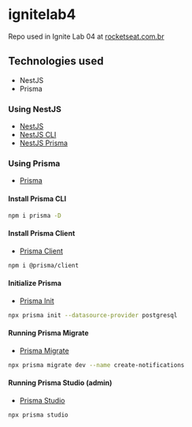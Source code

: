 # ignitelab4

Repo used in Ignite Lab 04 at [rocketseat.com.br](https://rocketseat.com.br)

## Technologies used

* NestJS
* Prisma

### Using NestJS

* [NestJS](https://nestjs.com/)
* [NestJS CLI](https://docs.nestjs.com/cli/overview)
* [NestJS Prisma](https://docs.nestjs.com/recipes/prisma)

### Using Prisma

* [Prisma](https://www.prisma.io/)

#### Install Prisma CLI

```bash
npm i prisma -D
```

#### Install Prisma Client

* [Prisma Client](https://www.prisma.io/docs/concepts/components/prisma-client)

```bash
npm i @prisma/client
```

#### Initialize Prisma

* [Prisma Init](https://www.prisma.io/docs/reference/api-reference/command-reference#init)

```bash
npx prisma init --datasource-provider postgresql
```

#### Running Prisma Migrate

* [Prisma Migrate](https://www.prisma.io/docs/concepts/components/prisma-migrate)

```bash
npx prisma migrate dev --name create-notifications
```

#### Running Prisma Studio (admin)

* [Prisma Studio](https://www.prisma.io/docs/concepts/components/prisma-studio)

```bash
npx prisma studio
```
